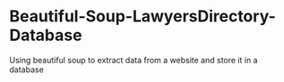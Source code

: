 # Beautiful-Soup-LawyersDirectory-Database
Using beautiful soup to extract data from a website and store it in a database
